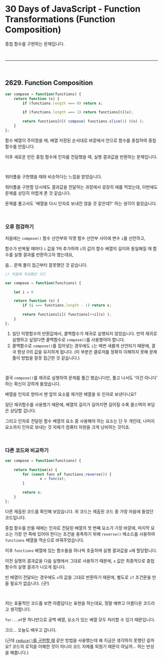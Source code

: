 # 30 Days of JavaScript - Function Transformations (Function Composition)

중첩 함수를 구현하는 문제입니다.

<br>

---
<br>

## 2629. Function Composition

``` js
var compose = function(functions) {
	return function (x) {
		if (functions.length === 0) return x;
		
		if (functions.length === 1) return functions[0](x);
		
		return functions[0]( compose( functions.slice(1) )(x) );
	}
};
```

함수 배열이 주어졌을 때, 배열 저장된 순서대로 바깥에서 안으로 함수를 중첩하여 중첩 함수를 만듭니다.

이후 새로운 만든 중첩 함수에 인자를 전달했을 때, 실행 결과값을 반환하는 문제입니다.

<br>

워터폴을 구현했을 때와 비슷하다는 느낌을 받았습니다.

워터폴을 구현할 당시에도 결과값을 전달하는 과정에서 굉장히 애를 먹었는데, 이번에도 문제를 상당히 어렵게 푼 것 같습니다.

문제를 풀고서도 '배열을 다시 인자로 보내진 않을 것 같은데?' 하는 생각이 들었습니다.

<br>

### 오류 점검하기

처음에는 `compose()` 함수 선언부와 익명 함수 선언부 사이에 변수 `i`를 선언하고,

함수가 반복될 때마다 `i` 값을 1씩 추가하여 `i`의 값이 함수 배열의 길이와 동일해질 때 함수를 실행 결과를 반환하고자 했는데요,

음... 문제 풀이 접근부터 잘못했던 것 같습니다.

``` js
// 처음에 작성했던 코드

var compose = function(functions) {
	
	let i = 0

	return function (x) {
		if (i === functions.length - 1) return x;
		
		return functions[i]( functions[++i](x) );
	}
};
```

1. 일단 익명함수의 반환값에서, 콜백함수가 재귀로 실행되지 않았습니다. 만약 재귀로 실행하고 싶었다면 콜백함수로 `compose()`를 사용했어야 합니다.
2. 콜백함수로 `compose()`를 집어넣는 경우에도 `i`는 매번 새롭게 선언되기 때문에, 결국 항상 0의 값을 유지하게 됩니다. (이 부분은 클로저를 정확히 이해하지 못해 문제 풀이 방법을 잘못 접근한 것 같습니다.)

<br>

결국 `compose()`를 재귀로 실행하여 문제를 풀긴 했습니다만, 풀고 나서도 '이건 아니다' 하는 확신이 강하게 들었습니다.

배열을 인자로 받아서 맨 앞의 요소를 제거한 배열을 또 인자로 보낸다니요?

일단 재귀함수를 사용했기 때문에, 배열의 길이가 길어지면 길어질 수록 콜스택의 부담은 상당할 겁니다.

그리고 인자로 전달된 함수 배열의 요소 중 사용해야 하는 요소는 단 두 개인데, 나머지 요소까지 인자로 보내는 것 자체가 컴퓨터 자원을 크게 낭비하는 것이죠.

<br>

### 다른 코드와 비교하기

``` js
var compose = function(functions) {
		
	return function(x) {
		for (const func of functions.reverse()) {
				x = func(x);
		}
		
		return x;
	}
};
```

다른 제출된 코드를 확인해 보았습니다. 위 코드는 제출된 코드 중 가장 마음에 들었던 코드입니다.

중첩 함수를 만들 때에는 인자로 전달된 배열의 첫 번째 요소가 가장 바깥에, 마지막 요소는 가장 안 쪽에 있어야 한다는 조건을 충족하기 위해 `reverse()` 메소드를 사용하여 `functions` 배열을 역순으로 바꿔주었습니다.

이후 `functions` 배열에 있는 함수들을 하나씩 호출하며 실행 결과값을 `x`에 할당합니다.

이전 실행의 결과값을 다음 실행에서 그대로 사용하기 때문에, `x` 값은 최종적으로 중첩함수의 실행 결과가 나오게 됩니다.

빈 배열이 전달되는 경우에도 `x`의 값을 그대로 반환하기 때문에, 별도로 `if` 조건문을 만들 필요가 없습니다. (굿!)

<br>

저는 효율적인 코드를 보면 아름답다는 표현을 하는데요, 정말 예쁘고 아름다운 코드라고 생각합니다. 

`for...of`문 하나만으로 공백 배열, 요소가 있는 배열 모두 처리할 수 있기 때문입니다.

크으... 오늘도 배우고 갑니다.

(근데 [`reduce()`를 구현할 때](../LeetCode/JavaScript/2626.js) 같은 방법을 사용했는데 왜 지금은 생각하지 못했던 걸까요? 코드의 로직을 이해한 것이 아니라 코드 자체를 외웠기 때문이 아닐까... 하는 반성을 해봅니다.)
